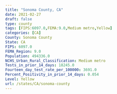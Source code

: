 ```yaml
---
title: "Sonoma County, CA"
date: 2021-02-27
draft: false
type: county
tags: [FIPS:6097.0,FEMA:9.0,Medium metro,Yellow]
categories: [CA]
County: Sonoma County
State: CA
FIPS: 6097.0
FEMA_Region: 9.0
Population: 494336.0
NCHS_Urban_Rural_Classification: Medium metro
Tests_in_prior_14_days: 18245.0
Fourteen_day_test_rate_per_100000: 3691.0
Percent_Positivity_in_prior_14_days: 0.054
Level: Yellow
url: /states/CA/sonoma-county
---
```



